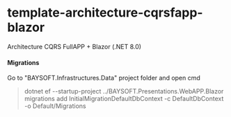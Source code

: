 # template-architecture-cqrsfapp-blazor
Architecture CQRS FullAPP + Blazor (.NET 8.0)

#### Migrations

Go to "BAYSOFT.Infrastructures.Data" project folder and open cmd

> dotnet ef --startup-project ../BAYSOFT.Presentations.WebAPP.Blazor migrations add InitialMigrationDefaultDbContext -c DefaultDbContext -o Default/Migrations
